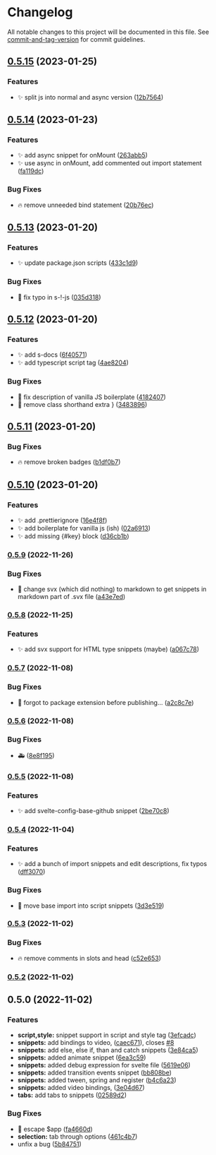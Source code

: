 # Changelog

All notable changes to this project will be documented in this file. See [commit-and-tag-version](https://github.com/absolute-version/commit-and-tag-version) for commit guidelines.

## [0.5.15](https://github.com/henrikvilhelmberglund/vscode-svelte-snippets/compare/v0.5.14...v0.5.15) (2023-01-25)


### Features

* :sparkles: split js into normal and async version ([12b7564](https://github.com/henrikvilhelmberglund/vscode-svelte-snippets/commit/12b756494217f1e17ac86bff7fad082d61467395))

## [0.5.14](https://github.com/henrikvilhelmberglund/vscode-svelte-snippets/compare/v0.5.13...v0.5.14) (2023-01-23)


### Features

* :sparkles: add async snippet for onMount ([263abb5](https://github.com/henrikvilhelmberglund/vscode-svelte-snippets/commit/263abb5d3148380dd0f4e835d43beee6b3944e81))
* :sparkles: use async in onMount, add commented out import statement ([fa119dc](https://github.com/henrikvilhelmberglund/vscode-svelte-snippets/commit/fa119dcd7741aa2124ee2daded4eeb81a0b069be))


### Bug Fixes

* :fire: remove unneeded bind statement ([20b76ec](https://github.com/henrikvilhelmberglund/vscode-svelte-snippets/commit/20b76ecac858489be70a3056a3c4c515accc833b))

## [0.5.13](https://github.com/henrikvilhelmberglund/vscode-svelte-snippets/compare/v0.5.12...v0.5.13) (2023-01-20)


### Features

* :sparkles: update package.json scripts ([433c1d9](https://github.com/henrikvilhelmberglund/vscode-svelte-snippets/commit/433c1d902489bfc5f60de5fac218180f114a72db))


### Bug Fixes

* :bug: fix typo in s-!-js ([035d318](https://github.com/henrikvilhelmberglund/vscode-svelte-snippets/commit/035d318ee0b48158d5b07d69002a082c34104f1d))

## [0.5.12](https://github.com/henrikvilhelmberglund/vscode-svelte-snippets/compare/v0.5.11...v0.5.12) (2023-01-20)


### Features

* :sparkles: add s-docs ([6f40571](https://github.com/henrikvilhelmberglund/vscode-svelte-snippets/commit/6f40571d750fc27702e277cf0491abd4fdaf1967))
* :sparkles: add typescript script tag ([4ae8204](https://github.com/henrikvilhelmberglund/vscode-svelte-snippets/commit/4ae8204f0641eb0b800ae06d589119e6eb3473c2))


### Bug Fixes

* :art: fix description of vanilla JS boilerplate ([4182407](https://github.com/henrikvilhelmberglund/vscode-svelte-snippets/commit/4182407d728fefead0603dcc3782831090578642))
* :bug: remove class shorthand extra } ([3483896](https://github.com/henrikvilhelmberglund/vscode-svelte-snippets/commit/3483896c107134f2430a9d0690dbf5f7b76a4517))

## [0.5.11](https://github.com/henrikvilhelmberglund/vscode-svelte-snippets/compare/v0.5.10...v0.5.11) (2023-01-20)


### Bug Fixes

* :fire: remove broken badges ([b1df0b7](https://github.com/henrikvilhelmberglund/vscode-svelte-snippets/commit/b1df0b7e28e9d691cc83857d7d7b66e65901b2b5))

## [0.5.10](https://github.com/henrikvilhelmberglund/vscode-svelte-snippets/compare/v0.5.9...v0.5.10) (2023-01-20)


### Features

* :sparkles: add .prettierignore ([16e4f8f](https://github.com/henrikvilhelmberglund/vscode-svelte-snippets/commit/16e4f8ff3483ae56e1a775f9e51d91a9c7eec21b))
* :sparkles: add boilerplate for vanilla js (ish) ([02a6913](https://github.com/henrikvilhelmberglund/vscode-svelte-snippets/commit/02a6913aeba652bd8bdd0a4b800a890fd5061323))
* :sparkles: add missing {#key} block ([d36cb1b](https://github.com/henrikvilhelmberglund/vscode-svelte-snippets/commit/d36cb1b6edd2cc8389e8b767a68df0bfc31334cd))

### [0.5.9](https://github.com/henrikvilhelmberglund/vscode-svelte-snippets/compare/v0.5.8...v0.5.9) (2022-11-26)


### Bug Fixes

* :bug: change svx (which did nothing) to markdown to get snippets in markdown part of .svx file ([a43e7ed](https://github.com/henrikvilhelmberglund/vscode-svelte-snippets/commit/a43e7eddb1482769194477a76be85bb2ba7aa6ec))

### [0.5.8](https://github.com/henrikvilhelmberglund/vscode-svelte-snippets/compare/v0.5.7...v0.5.8) (2022-11-25)


### Features

* :sparkles: add svx support for HTML type snippets (maybe) ([a067c78](https://github.com/henrikvilhelmberglund/vscode-svelte-snippets/commit/a067c78286be0e4e32561d5cb009c940947f5d53))

### [0.5.7](https://github.com/henrikvilhelmberglund/vscode-svelte-snippets/compare/v0.5.6...v0.5.7) (2022-11-08)


### Bug Fixes

* :construction: forgot to package extension before publishing... ([a2c8c7e](https://github.com/henrikvilhelmberglund/vscode-svelte-snippets/commit/a2c8c7e787ba1e5b0083266dd3a1db646f890ecc))

### [0.5.6](https://github.com/henrikvilhelmberglund/vscode-svelte-snippets/compare/v0.5.5...v0.5.6) (2022-11-08)


### Bug Fixes

* :ambulance: ([8e8f195](https://github.com/henrikvilhelmberglund/vscode-svelte-snippets/commit/8e8f19503a43e85e234479cbb2aa8fc8d029bffa))

### [0.5.5](https://github.com/henrikvilhelmberglund/vscode-svelte-snippets/compare/v0.5.4...v0.5.5) (2022-11-08)


### Features

* :sparkles: add svelte-config-base-github snippet ([2be70c8](https://github.com/henrikvilhelmberglund/vscode-svelte-snippets/commit/2be70c8b889d9df1b9d0ec45b7a3ae9757ba472c))

### [0.5.4](https://github.com/henrikvilhelmberglund/vscode-svelte-snippets/compare/v0.5.3...v0.5.4) (2022-11-04)


### Features

* :sparkles: add a bunch of import snippets and edit descriptions, fix typos ([dff3070](https://github.com/henrikvilhelmberglund/vscode-svelte-snippets/commit/dff3070833c1050ebecaeadd29a8d86624904bfb))


### Bug Fixes

* :bug: move base import into script snippets ([3d3e519](https://github.com/henrikvilhelmberglund/vscode-svelte-snippets/commit/3d3e519f3b1582a7e90921d66a300656f435c182))

### [0.5.3](https://github.com/henrikvilhelmberglund/vscode-svelte-snippets/compare/v0.5.2...v0.5.3) (2022-11-02)


### Bug Fixes

* :fire: remove comments in slots and head ([c52e653](https://github.com/henrikvilhelmberglund/vscode-svelte-snippets/commit/c52e6535d7fae5b25ed2f31950a29e429c16c601))

### [0.5.2](https://github.com/henrikvilhelmberglund/vscode-svelte-snippets/compare/0.5.0...0.5.2) (2022-11-02)

## 0.5.0 (2022-11-02)


### Features

* **script,style:** snippet support in script and style tag ([3efcadc](https://github.com/henrikvilhelmberglund/vscode-svelte-snippets/commit/3efcadc746249e568285ef858f1af26aeaadf82e))
* **snippets:** add bindings to video, ([caec671](https://github.com/henrikvilhelmberglund/vscode-svelte-snippets/commit/caec671ddae232415d1770a27679bb6d115e4629)), closes [#8](https://github.com/henrikvilhelmberglund/vscode-svelte-snippets/issues/8)
* **snippets:** add else, else if, than and catch snippets ([3e84ca5](https://github.com/henrikvilhelmberglund/vscode-svelte-snippets/commit/3e84ca5b7de1f93f9d7369c2702803ac53364f34))
* **snippets:** added animate snippet ([6ea3c59](https://github.com/henrikvilhelmberglund/vscode-svelte-snippets/commit/6ea3c59493d87ce25c6c34e6b0355223d80ea302))
* **snippets:** added debug expression for svelte file ([5619e06](https://github.com/henrikvilhelmberglund/vscode-svelte-snippets/commit/5619e06abd982f4a767c58f29f48191fdc07f565))
* **snippets:** added transition events snippet ([bb808be](https://github.com/henrikvilhelmberglund/vscode-svelte-snippets/commit/bb808bed010d1a00b7595be2ef7788c92473ede4))
* **snippets:** added tween, spring and register ([b4c6a23](https://github.com/henrikvilhelmberglund/vscode-svelte-snippets/commit/b4c6a23edd50ea8f88f73faa77c2913e9963ffa3))
* **snippets:** added video bindings, ([3e04d67](https://github.com/henrikvilhelmberglund/vscode-svelte-snippets/commit/3e04d67e15505b614e0ff794b7f3e1c29c799daf))
* **tabs:** add tabs to snippets ([02589d2](https://github.com/henrikvilhelmberglund/vscode-svelte-snippets/commit/02589d23603bf6e34387dc497c9848346820a113))


### Bug Fixes

* :bug: escape $app ([fa4660d](https://github.com/henrikvilhelmberglund/vscode-svelte-snippets/commit/fa4660d527e7bb07ba4edc78d54652f9619f56bd))
* **selection:** tab through options ([461c4b7](https://github.com/henrikvilhelmberglund/vscode-svelte-snippets/commit/461c4b7b54d0f55183c148b6758f00144fcbcb3e))
* unfix a bug ([5b84751](https://github.com/henrikvilhelmberglund/vscode-svelte-snippets/commit/5b84751098fa9a86ea76ab997c9ae7805a215a58))
